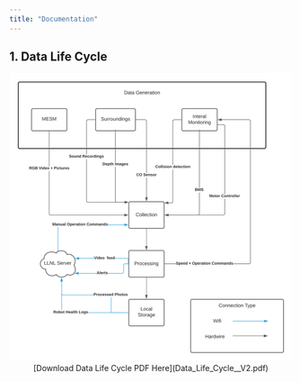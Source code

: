 ```yaml
---
title: "Documentation"
---
```


## 1. Data Life Cycle

<center>
  <img src="photos/Data Life Cycle Diagram.png" />
<center>
[Download Data Life Cycle PDF Here](Data_Life_Cycle__V2.pdf)
